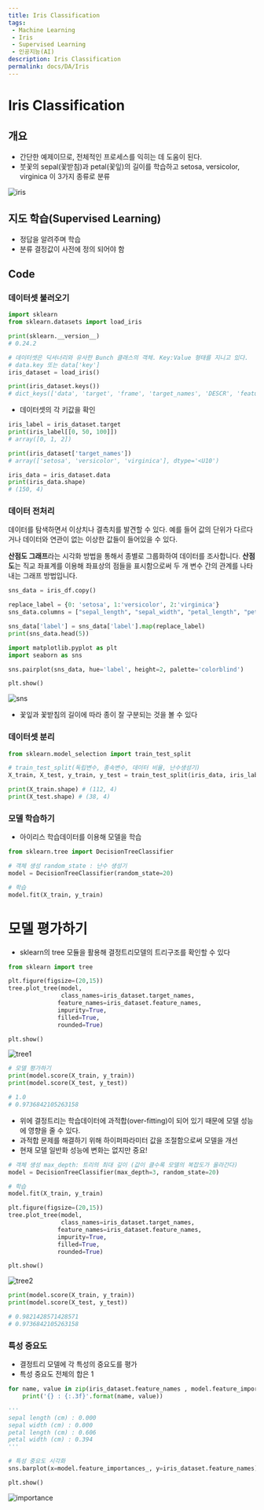 ```yaml
---
title: Iris Classification
tags: 
 - Machine Learning
 - Iris
 - Supervised Learning
 - 인공지능(AI)
description: Iris Classification
permalink: docs/DA/Iris
---
```


# Iris Classification

## 개요 

- 간단한 예제이므로, 전체적인 프로세스를 익히는 데 도움이 된다.
- 붓꽃의 sepal(꽃받침)과 petal(꽃잎)의 길이를 학습하고 setosa, versicolor, virginica 이 3가지 종류로 분류

![iris](https://user-images.githubusercontent.com/76420201/130013225-badbc9a4-6217-484f-80ac-fd1ec9cb92b0.jpg)


## 지도 학습(Supervised Learning)

- 정답을 알려주며 학습
- 분류 결정값이 사전에 정의 되어야 함

## Code

### 데이터셋 불러오기

```python
import sklearn
from sklearn.datasets import load_iris

print(sklearn.__version__)
# 0.24.2

# 데이터셋은 딕셔너리와 유사한 Bunch 클래스의 객체. Key:Value 형태를 지니고 있다.
# data.key 또는 data['key']
iris_dataset = load_iris()

print(iris_dataset.keys())
# dict_keys(['data', 'target', 'frame', 'target_names', 'DESCR', 'feature_names', 'filename'])
```
- 데이터셋의 각 키값을 확인 

```python 
iris_label = iris_dataset.target
print(iris_label[[0, 50, 100]])
# array([0, 1, 2])

print(iris_dataset['target_names'])
# array(['setosa', 'versicolor', 'virginica'], dtype='<U10')

iris_data = iris_dataset.data
print(iris_data.shape)
# (150, 4)
```

### 데이터 전처리

데이터를 탐색하면서 이상치나 결측치를 발견할 수 있다. 예를 들어 값의 단위가 다르다거나 데이터와 연관이
없는 이상한 값들이 들어있을 수 있다.

**산점도 그래프**라는 시각화 방법을 통해서 종별로 그룹화하여 데이터를 조사합니다. **산점도**는 직교 좌표계를 이용해 좌표상의 점들을 표시함으로써 두 개 변수 간의 관계를 나타내는 그래프 방법입니다.

```python
sns_data = iris_df.copy()

replace_label = {0: 'setosa', 1:'versicolor', 2:'virginica'}
sns_data.columns = ["sepal_length", "sepal_width", "petal_length", "petal_width", "label"] 

sns_data['label'] = sns_data['label'].map(replace_label)
print(sns_data.head(5))
```

```python
import matplotlib.pyplot as plt
import seaborn as sns

sns.pairplot(sns_data, hue='label', height=2, palette='colorblind')

plt.show()
```

![sns](https://user-images.githubusercontent.com/76420201/130068456-5c67609b-c139-414e-8219-1a9010f8104f.GIF)

- 꽃잎과 꽃받침의 길이에 따라 종이 잘 구분되는 것을 볼 수 있다


### 데이터셋 분리

```python
from sklearn.model_selection import train_test_split

# train_test_split(독립변수, 종속변수, 데이터 비율, 난수생성기)
X_train, X_test, y_train, y_test = train_test_split(iris_data, iris_label, random_state=1)

print(X_train.shape) # (112, 4)
print(X_test.shape) # (38, 4)
```

### 모델 학습하기

- 아이리스 학습데이터를 이용해 모델을 학습

```python
from sklearn.tree import DecisionTreeClassifier

# 객체 생성 random_state : 난수 생성기
model = DecisionTreeClassifier(random_state=20)

# 학습
model.fit(X_train, y_train)
```

# 모델 평가하기
- sklearn의 tree 모듈을 활용해 결정트리모델의 트리구조를 확인할 수 있다

```python
from sklearn import tree

plt.figure(figsize=(20,15))
tree.plot_tree(model,
               class_names=iris_dataset.target_names,
              feature_names=iris_dataset.feature_names,
              impurity=True,
              filled=True,
              rounded=True)

plt.show()
```

![tree1](https://user-images.githubusercontent.com/76420201/130347653-420f304e-a66f-44f6-9ad8-f1d74ee97709.GIF)


```python
# 모델 평가하기
print(model.score(X_train, y_train))
print(model.score(X_test, y_test))

# 1.0
# 0.9736842105263158
```

- 위에 결정트리는 학습데이터에 과적합(over-fitting)이 되어 있기 때문에 모델 성능에 영향을 줄 수 있다.
- 과적합 문제를 해결하기 위해 하이퍼파라미터 값을 조절함으로써 모델을 개선
- 현재 모델 일반화 성능에 변화는 없지만 중요!

```python
# 객체 생성 max_depth: 트리의 최대 깊이 (값이 클수록 모델의 복잡도가 올라간다)
model = DecisionTreeClassifier(max_depth=3, random_state=20)

# 학습
model.fit(X_train, y_train)

plt.figure(figsize=(20,15))
tree.plot_tree(model,
               class_names=iris_dataset.target_names,
              feature_names=iris_dataset.feature_names,
              impurity=True,
              filled=True,
              rounded=True)

plt.show()
```
![tree2](https://user-images.githubusercontent.com/76420201/130347664-c9f3f27b-bc80-4e44-a4ac-76a5168000e9.GIF)

```python
print(model.score(X_train, y_train))
print(model.score(X_test, y_test))

# 0.9821428571428571
# 0.9736842105263158
```

### 특성 중요도

- 결정트리 모델에 각 특성의 중요도를 평가
- 특성 중요도 전체의 합은 1

```python
for name, value in zip(iris_dataset.feature_names , model.feature_importances_):
    print('{} : {:.3f}'.format(name, value))

'''
sepal length (cm) : 0.000
sepal width (cm) : 0.000
petal length (cm) : 0.606
petal width (cm) : 0.394
'''
```

```python
# 특성 중요도 시각화
sns.barplot(x=model.feature_importances_, y=iris_dataset.feature_names)

plt.show()
```

![importance](https://user-images.githubusercontent.com/76420201/130403451-05504026-17ca-4a65-952c-ae37eb8e2cf2.GIF)
